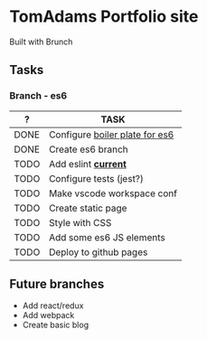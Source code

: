 # TomAdams Portfolio site
Built with Brunch

## Tasks
### Branch - es6
|  ?   |                                 TASK                                 |
| ---- | -------------------------------------------------------------------- |
| DONE | Configure [boiler plate for es6](https://github.com/brunch/with-es6) |
| DONE | Create es6 branch                                                    |
| TODO | Add eslint <u>**current**</u>                                        |
| TODO | Configure tests (jest?)                                              |
| TODO | Make vscode workspace conf                                           |
| TODO | Create static page                                                   |
| TODO | Style with CSS                                                       |
| TODO | Add some es6 JS elements                                             |
| TODO | Deploy to github pages                                               |

## Future branches
* Add react/redux
* Add webpack
* Create basic blog
